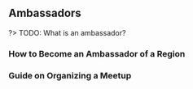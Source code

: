 
## Ambassadors

?> TODO: What is an ambassador?

### How to Become an Ambassador of a Region

### Guide on Organizing a Meetup

